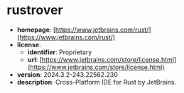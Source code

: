 # rustrover

- **homepage**: [https://www.jetbrains.com/rust/](https://www.jetbrains.com/rust/)
- **license**:
  - **identifier**: Proprietary
  - **url**: [https://www.jetbrains.com/store/license.html](https://www.jetbrains.com/store/license.html)
- **version**: 2024.3.2-243.22562.230
- **description**: Cross-Platform IDE for Rust by JetBrains.


